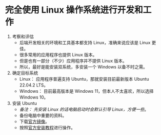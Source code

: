 # 完全使用 Linux 操作系统进行开发和工作

1. 考察和评估
   - 后端开发相关的环境和工具基本都支持 Linux，准确来说应该是 Linux 更佳。
   - 很多常用的应用程序也提供 Linux 版本。
   - 但是也有一部分（不少）应用程序并不提供 Linux 版本。
   - 所以，最好是能安装双系统，多安装一个 Windows 以备不时之需。
2. 确定目标系统
   - Linux： 应用程序普遍支持 Ubuntu，那就安装目前最新版本 Ubuntu 22.04.2 LTS。
   - Windows： 目前最高版本是 Windows 11，但本人不太喜欢，所以选择 Windows 10。
3. 安装 Ubuntu
   - _备注： 先安装 Linux 的话电脑启动时会默认引导 Linux，方便一些_。
   - 备份电脑中重要的资料。
   - 下载[官方镜像](https://ubuntu.com/download/desktop)。
   - 按照[官方安装教程](https://ubuntu.com/tutorials/install-ubuntu-desktop)进行操作。
